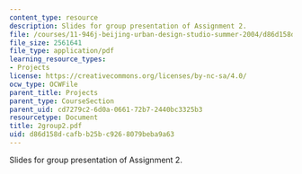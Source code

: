 ```yaml
---
content_type: resource
description: Slides for group presentation of Assignment 2.
file: /courses/11-946j-beijing-urban-design-studio-summer-2004/d86d158dcafbb25bc9268079beba9a63_2group2.pdf
file_size: 2561641
file_type: application/pdf
learning_resource_types:
- Projects
license: https://creativecommons.org/licenses/by-nc-sa/4.0/
ocw_type: OCWFile
parent_title: Projects
parent_type: CourseSection
parent_uid: cd7279c2-6d0a-0661-72b7-2440bc3325b3
resourcetype: Document
title: 2group2.pdf
uid: d86d158d-cafb-b25b-c926-8079beba9a63
---
```

Slides for group presentation of Assignment 2.